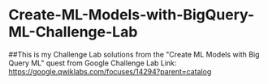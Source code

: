 # Create-ML-Models-with-BigQuery-ML-Challenge-Lab
##This is my Challenge Lab solutions from the "Create ML Models with Big Query ML" quest from Google
Challenge Lab Link: https://google.qwiklabs.com/focuses/14294?parent=catalog
